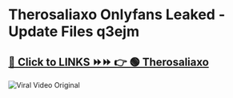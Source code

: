 
 # Therosaliaxo Onlyfans Leaked - Update Files q3ejm

## <h2><a href="https://clipsfans.com/Therosaliaxo&ref=git">🔗 Click to LINKS ⏩⏩ 👉 🟢 Therosaliaxo </a></h2>

<a href="https://clipsfans.com/Therosaliaxo&ref=git" rel="nofollow" data-target="animated-image.originalLink"><img src="https://i.ibb.co.com/xMMVF88/686577567.gif" alt="Viral Video Original" style="max-width: 100%; display: inline-block;" data-target="animated-image.originalImage"></a>

